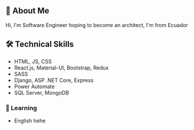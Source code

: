 ## 🚀 About Me
Hi, I'm Software Engineer hoping to become an architect, I'm from Ecuador
## 🛠 Technical Skills
- HTML, JS, CSS
- React.js, Material-UI, Bootstrap, Redux
- SASS
- Django, ASP .NET Core, Express
- Power Automate
- SQL Server, MongoDB
### 🌱 Learning
- English hehe
